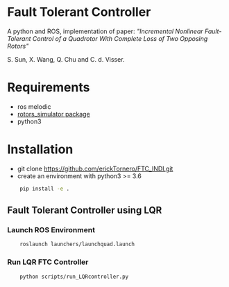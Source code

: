 # Fault Tolerant Controller


A python and ROS, implementation of paper: 
*"Incremental Nonlinear Fault-Tolerant Control of a Quadrotor With Complete Loss of Two Opposing Rotors"*

S. Sun, X. Wang, Q. Chu and C. d. Visser.

# Requirements

- ros melodic
- [rotors_simulator package](https://github.com/ethz-asl/rotors_simulator)
- python3

# Installation
- git clone https://github.com/erickTornero/FTC_INDI.git
- create an environment with python3 >= 3.6
```bash
    pip install -e .
```


## Fault Tolerant Controller using LQR

### Launch ROS Environment

```bash
    roslaunch launchers/launchquad.launch
```

### Run LQR FTC Controller
```bash
    python scripts/run_LQRcontroller.py
```

